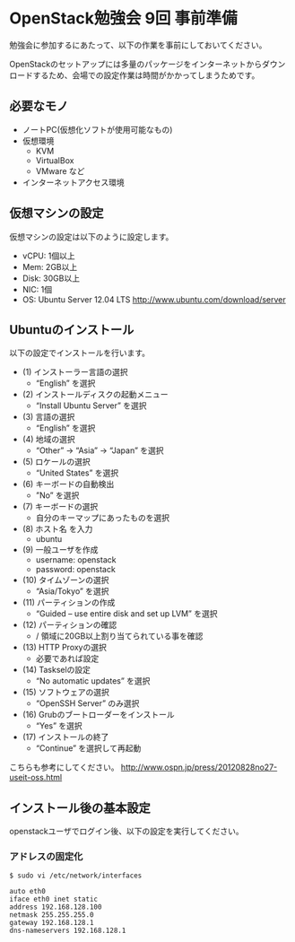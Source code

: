 # OpenStack勉強会 9回 事前準備

勉強会に参加するにあたって、以下の作業を事前にしておいてください。

OpenStackのセットアップには多量のパッケージをインターネットからダウンロードするため、会場での設定作業は時間がかかってしまうためです。

## 必要なモノ

* ノートPC(仮想化ソフトが使用可能なもの)
* 仮想環境
    * KVM
    * VirtualBox
    * VMware など
* インターネットアクセス環境

## 仮想マシンの設定

仮想マシンの設定は以下のように設定します。

* vCPU: 1個以上
* Mem:  2GB以上
* Disk: 30GB以上
* NIC:  1個
* OS:   Ubuntu Server 12.04 LTS http://www.ubuntu.com/download/server

## Ubuntuのインストール

以下の設定でインストールを行います。

* (1) インストーラー言語の選択
    * “English” を選択
* (2) インストールディスクの起動メニュー
    * “Install Ubuntu Server” を選択
* (3) 言語の選択
    * “English” を選択
* (4) 地域の選択
    * “Other” → “Asia” → “Japan” を選択
* (5) ロケールの選択
    * “United States” を選択
* (6) キーボードの自動検出
    * ”No” を選択
* (7) キーボードの選択
    * 自分のキーマップにあったものを選択
* (8) ホスト名 を入力
    * ubuntu
* (9) 一般ユーザを作成
    * username: openstack
    * password: openstack
* (10) タイムゾーンの選択
    * “Asia/Tokyo” を選択
* (11) パーティションの作成
    * “Guided – use entire disk and set up LVM” を選択
* (12) パーティションの確認
    * / 領域に20GB以上割り当てられている事を確認
* (13) HTTP Proxyの選択
    * 必要であれば設定
* (14) Taskselの設定
    * “No automatic updates” を選択
* (15) ソフトウェアの選択
    * “OpenSSH Server” のみ選択
* (16) Grubのブートローダーをインストール
    * “Yes” を選択
* (17) インストールの終了
    * “Continue” を選択して再起動

こちらも参考にしてください。
http://www.ospn.jp/press/20120828no27-useit-oss.html

## インストール後の基本設定

openstackユーザでログイン後、以下の設定を実行してください。

### アドレスの固定化

    $ sudo vi /etc/network/interfaces

    auto eth0
    iface eth0 inet static
    address 192.168.128.100
    netmask 255.255.255.0
    gateway 192.168.128.1
    dns-nameservers 192.168.128.1

